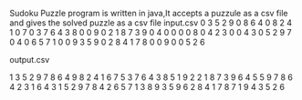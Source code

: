 Sudoku Puzzle program is written in java,It accepts a puzzule as a csv file and gives the solved puzzle as a csv file
input.csv
0	3	5	2	9	0	8	6	4
0	8	2	4	1	0	7	0	3
7	6	4	3	8	0	0	9	0
2	1	8	7	3	9	0	4	0
0	0	0	8	0	4	2	3	0
0	4	3	0	5	2	9	7	0
4	0	6	5	7	1	0	0	9
3	5	9	0	2	8	4	1	7
8	0	0	9	0	0	5	2	6

output.csv

1	3	5	2	9	7	8	6	4
9	8	2	4	1	6	7	5	3
7	6	4	3	8	5	1	9	2
2	1	8	7	3	9	6	4	5
5	9	7	8	6	4	2	3	1
6	4	3	1	5	2	9	7	8
4	2	6	5	7	1	3	8	9
3	5	9	6	2	8	4	1	7
8	7	1	9	4	3	5	2	6
